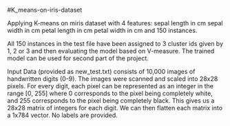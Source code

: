 #K_means-on-iris-dataset

Applying K-means on miris dataset with 4 features:
sepal length in cm
sepal width in cm
petal length in cm
petal width in cm
and 150 instances.

All 150 instances in the test file have been assigned to 3 cluster ids given by 1, 2 or 3 and then evaluating the model based on V-measure. 
The trained model can be used for second part of the project. 

Input Data (provided as new_test.txt) consists of 10,000 images of handwritten digits (0-9). 
The images were scanned and scaled into 28x28 pixels. For every digit, each pixel can be represented as an integer in the range [0, 255] where 0 corresponds to the pixel being completely white, and 255 corresponds to the pixel being completely black. 
This gives us a 28x28 matrix of integers for each digit. We can then flatten each matrix into a 1x784 vector. No labels are provided.
